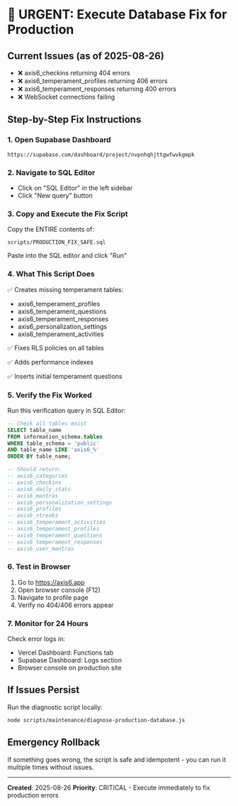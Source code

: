 # 🚨 URGENT: Execute Database Fix for Production

## Current Issues (as of 2025-08-26)
- ❌ axis6_checkins returning 404 errors
- ❌ axis6_temperament_profiles returning 406 errors  
- ❌ axis6_temperament_responses returning 400 errors
- ❌ WebSocket connections failing

## Step-by-Step Fix Instructions

### 1. Open Supabase Dashboard
```
https://supabase.com/dashboard/project/nvpnhqhjttgwfwvkgmpk
```

### 2. Navigate to SQL Editor
- Click on "SQL Editor" in the left sidebar
- Click "New query" button

### 3. Copy and Execute the Fix Script
Copy the ENTIRE contents of:
```
scripts/PRODUCTION_FIX_SAFE.sql
```

Paste into the SQL editor and click "Run"

### 4. What This Script Does
✅ Creates missing temperament tables:
- axis6_temperament_profiles
- axis6_temperament_questions  
- axis6_temperament_responses
- axis6_personalization_settings
- axis6_temperament_activities

✅ Fixes RLS policies on all tables

✅ Adds performance indexes

✅ Inserts initial temperament questions

### 5. Verify the Fix Worked
Run this verification query in SQL Editor:
```sql
-- Check all tables exist
SELECT table_name 
FROM information_schema.tables 
WHERE table_schema = 'public' 
AND table_name LIKE 'axis6_%'
ORDER BY table_name;

-- Should return:
-- axis6_categories
-- axis6_checkins  
-- axis6_daily_stats
-- axis6_mantras
-- axis6_personalization_settings
-- axis6_profiles
-- axis6_streaks
-- axis6_temperament_activities
-- axis6_temperament_profiles
-- axis6_temperament_questions
-- axis6_temperament_responses
-- axis6_user_mantras
```

### 6. Test in Browser
1. Go to https://axis6.app
2. Open browser console (F12)
3. Navigate to profile page
4. Verify no 404/406 errors appear

### 7. Monitor for 24 Hours
Check error logs in:
- Vercel Dashboard: Functions tab
- Supabase Dashboard: Logs section
- Browser console on production site

## If Issues Persist
Run the diagnostic script locally:
```bash
node scripts/maintenance/diagnose-production-database.js
```

## Emergency Rollback
If something goes wrong, the script is safe and idempotent - you can run it multiple times without issues.

---
**Created**: 2025-08-26
**Priority**: CRITICAL - Execute immediately to fix production errors